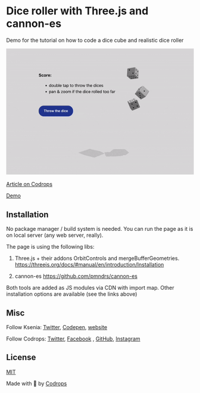 # Dice roller with Three.js and cannon-es

Demo for the tutorial on how to code a dice cube and realistic dice roller

![Box preview](./preview/dice-preview.gif)

[Article on Codrops]()

[Demo]()

## Installation

No package manager / build system is needed.
You can run the page as it is on local server (any web server, really).

The page is using the following libs:

1) Three.js + their addons OrbitControls and mergeBufferGeometries.
   https://threejs.org/docs/#manual/en/introduction/Installation

2) cannon-es
   https://github.com/pmndrs/cannon-es

Both tools are added as JS modules via CDN with import map. Other installation options are available (see the links above)

## Misc

Follow Ksenia: [Twitter](https://twitter.com/uuuuuulala), [Codepen](https://codepen.io/ksenia-k), [website](https://ksenia-k.com/)

Follow Codrops: [Twitter](http://www.twitter.com/codrops), [Facebook](http://www.facebook.com/codrops)
, [GitHub](https://github.com/codrops), [Instagram](https://www.instagram.com/codropsss/)

## License

[MIT](LICENSE)

Made with :blue_heart:  by [Codrops](http://www.codrops.com)





